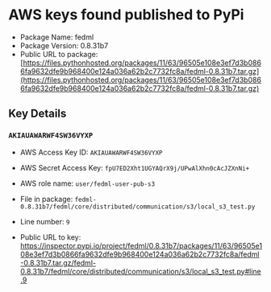 # AWS keys found published to PyPi

* Package Name: fedml
* Package Version: 0.8.31b7
* Public URL to package: [https://files.pythonhosted.org/packages/11/63/96505e108e3ef7d3b0866fa9632dfe9b968400e124a036a62b2c7732fc8a/fedml-0.8.31b7.tar.gz](https://files.pythonhosted.org/packages/11/63/96505e108e3ef7d3b0866fa9632dfe9b968400e124a036a62b2c7732fc8a/fedml-0.8.31b7.tar.gz)

## Key Details

### `AKIAUAWARWF4SW36VYXP`

* AWS Access Key ID: `AKIAUAWARWF4SW36VYXP`
* AWS Secret Access Key: `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` 
* AWS role name: `user/fedml-user-pub-s3`
* File in package: `fedml-0.8.31b7/fedml/core/distributed/communication/s3/local_s3_test.py`
* Line number: `9`

* Public URL to key: https://inspector.pypi.io/project/fedml/0.8.31b7/packages/11/63/96505e108e3ef7d3b0866fa9632dfe9b968400e124a036a62b2c7732fc8a/fedml-0.8.31b7.tar.gz/fedml-0.8.31b7/fedml/core/distributed/communication/s3/local_s3_test.py#line.9


